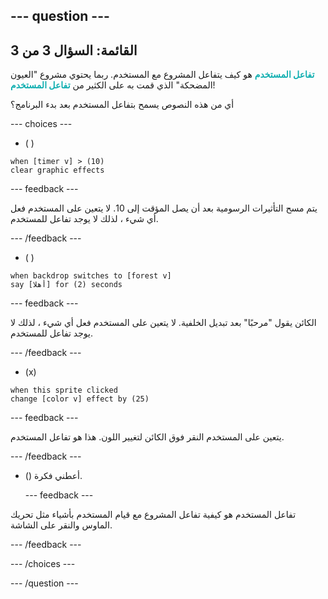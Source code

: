 --- question ---
---
القائمة: السؤال 3 من 3
---

<span style="color: #0faeb0">**تفاعل المستخدم**</span> هو كيف يتفاعل المشروع مع المستخدم. ربما يحتوي مشروع "العيون المضحكة" الذي قمت به على الكثير من <span style="color: #0faeb0">**تفاعل المستخدم**</span>!

أي من هذه النصوص يسمح بتفاعل المستخدم بعد بدء البرنامج؟

--- choices ---

- ( )
```blocks3
when [timer v] > (10)
clear graphic effects
```

  --- feedback ---

يتم مسح التأثيرات الرسومية بعد أن يصل المؤقت إلى 10. لا يتعين على المستخدم فعل أي شيء ، لذلك لا يوجد تفاعل للمستخدم.

  --- /feedback ---
- ( )
```blocks3
when backdrop switches to [forest v]
say [أهلا] for (2) seconds
```

  --- feedback ---

الكائن يقول "مرحبًا" بعد تبديل الخلفية. لا يتعين على المستخدم فعل أي شيء ، لذلك لا يوجد تفاعل للمستخدم.

  --- /feedback ---
- (x)
```blocks3
when this sprite clicked
change [color v] effect by (25)
```

  --- feedback ---

يتعين على المستخدم النقر فوق الكائن لتغيير اللون. هذا هو تفاعل المستخدم.

  --- /feedback ---


- () أعطني فكرة.

  --- feedback ---

 تفاعل المستخدم هو كيفية تفاعل المشروع مع قيام المستخدم بأشياء مثل تحريك الماوس والنقر على الشاشة.

  --- /feedback ---

--- /choices ---

--- /question ---
